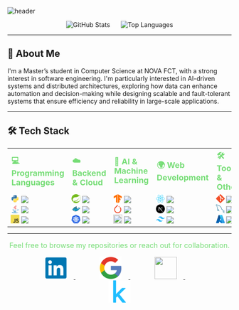 ![header](https://capsule-render.vercel.app/api?type=waving&height=300&color=0:77dd77,100:b4d3b2&text=Manuel%20Pinto&reversal=false&animation=fadeIn&textBg=false&fontSize=60&desc=Software%20Engineer%20|%20MSc%20in%20Computer%20Science&descSize=25&descAlignY=55&fontAlignY=38)

<p align="center">
  <img 
       src="https://github-readme-stats.vercel.app/api?username=ManuelCPinto&show_icons=true&bg_color=0D1117&title_color=C8FFD4&text_color=FFFFFF&icon_color=C8FFD4&border_color=C8FFD4"
       alt="GitHub Stats"
       width="49%"
       style="vertical-align:top; margin-right:2%;"
  />
  <img 
       src="https://github-readme-stats.vercel.app/api/top-langs/?username=ManuelCPinto&layout=compact&bg_color=0D1117&title_color=C8FFD4&text_color=FFFFFF&icon_color=C8FFD4&border_color=C8FFD4"
       alt="Top Languages"
       width="37.3%"
       style="vertical-align:bottom; margin-left:2%;"
  />
</p>

---

## 👋 **About Me**
I'm a Master’s student in Computer Science at NOVA FCT, with a strong interest in software engineering. I'm particularly interested in AI-driven systems and distributed architectures, exploring how data can enhance automation and decision-making while designing scalable and fault-tolerant systems that ensure efficiency and reliability in large-scale applications. 

---

## 🛠️ **Tech Stack**

<table align="center">
  <tr>
    <th align="left" style="color:#77dd77; font-size:18px;">💻 Programming Languages</th>
    <th align="left" style="color:#77dd77; font-size:18px;">☁️ Backend & Cloud</th>
    <th align="left" style="color:#77dd77; font-size:18px;">🧠 AI & Machine Learning</th>
    <th align="left" style="color:#77dd77; font-size:18px;">🌍 Web Development</th>
    <th align="left" style="color:#77dd77; font-size:18px;">🛠️ Tools & Others</th>
  </tr>

  <tr align="left">
    <!-- Programming Languages -->
    <td>
      <img src="https://raw.githubusercontent.com/devicons/devicon/master/icons/python/python-original.svg" width="20" height="20"/>
      <img src="https://img.shields.io/badge/-Python-306998?style=for-the-badge&logo=python&logoColor=white"/>
      <br/>
      <img src="https://raw.githubusercontent.com/devicons/devicon/master/icons/java/java-original.svg" width="20" height="20"/>
      <img src="https://img.shields.io/badge/-Java-ED8B00?style=for-the-badge&logo=openjdk&logoColor=white"/>
      <br/>
      <img src="https://raw.githubusercontent.com/devicons/devicon/master/icons/javascript/javascript-original.svg" width="20" height="20"/>
      <img src="https://img.shields.io/badge/-JavaScript-F7DF1E?style=for-the-badge&logo=javascript&logoColor=black"/>
    </td>
    <!-- Backend & Cloud -->
    <td>
      <img src="https://raw.githubusercontent.com/devicons/devicon/master/icons/spring/spring-original.svg" width="20" height="20"/>
      <img src="https://img.shields.io/badge/-SpringBoot-6DB33F?style=for-the-badge&logo=spring&logoColor=white"/>
      <br/>
      <img src="https://raw.githubusercontent.com/devicons/devicon/master/icons/docker/docker-original.svg" width="20" height="20"/>
      <img src="https://img.shields.io/badge/-Docker-2496ED?style=for-the-badge&logo=docker&logoColor=white"/>
      <br/>
      <img src="https://raw.githubusercontent.com/devicons/devicon/master/icons/kubernetes/kubernetes-plain.svg" width="20" height="20"/>
      <img src="https://img.shields.io/badge/-Kubernetes-326CE5?style=for-the-badge&logo=kubernetes&logoColor=white"/>
    </td>
    <!-- AI & ML -->
    <td>
      <img src="https://raw.githubusercontent.com/devicons/devicon/master/icons/tensorflow/tensorflow-original.svg" width="20" height="20"/>
      <img src="https://img.shields.io/badge/-TensorFlow-FF6F00?style=for-the-badge&logo=tensorflow&logoColor=white"/>
      <br/>
      <img src="https://raw.githubusercontent.com/devicons/devicon/master/icons/pytorch/pytorch-original.svg" width="20" height="20"/>
      <img src="https://img.shields.io/badge/-PyTorch-EE4C2C?style=for-the-badge&logo=pytorch&logoColor=white"/>
      <br/>
      <img src="https://huggingface.co/front/assets/huggingface_logo-noborder.svg" width="20" height="20"/>
      <img src="https://img.shields.io/badge/-HuggingFace-FFCC4D?style=for-the-badge&logo=huggingface&logoColor=black"/>
    </td>
    <!-- Web Development -->
    <td>
      <img src="https://raw.githubusercontent.com/devicons/devicon/master/icons/react/react-original.svg" width="20" height="20"/>
      <img src="https://img.shields.io/badge/-React-61DAFB?style=for-the-badge&logo=react&logoColor=black"/>
      <br/>
      <img src="https://raw.githubusercontent.com/devicons/devicon/master/icons/nextjs/nextjs-original.svg" width="20" height="20"/>
      <img src="https://img.shields.io/badge/-Next.js-000000?style=for-the-badge&logo=nextdotjs&logoColor=white"/>
      <br/>
      <img src="https://raw.githubusercontent.com/devicons/devicon/master/icons/tailwindcss/tailwindcss-original.svg" width="20" height="20"/>
      <img src="https://img.shields.io/badge/-Tailwind_CSS-38B2AC?style=for-the-badge&logo=tailwind-css&logoColor=white"/>
    </td>
    <!-- Tools -->
    <td>
      <img src="https://raw.githubusercontent.com/devicons/devicon/master/icons/git/git-original.svg" width="20" height="20"/>
      <img src="https://img.shields.io/badge/-Git-F05032?style=for-the-badge&logo=git&logoColor=white"/>
      <br/>
      <img src="https://raw.githubusercontent.com/devicons/devicon/master/icons/mysql/mysql-original.svg" width="20" height="20"/>
      <img src="https://img.shields.io/badge/-MySQL-4479A1?style=for-the-badge&logo=mysql&logoColor=white"/>
      <br/>
      <img src="https://raw.githubusercontent.com/devicons/devicon/master/icons/azure/azure-original.svg" width="20" height="20"/>
      <img src="https://img.shields.io/badge/-Azure-0089D6?style=for-the-badge&logo=microsoftazure&logoColor=white"/>
    </td>
  </tr>
</table>

---

<p align="center" style="color:#77dd77; font-size:16px;">
  Feel free to browse my repositories or reach out for collaboration.
</p>

<p align="center">
  <a href="https://www.linkedin.com/in/ManuelCPinto" target="_blank">
    <img src="https://raw.githubusercontent.com/devicons/devicon/master/icons/linkedin/linkedin-original.svg" width="50" height="50" style="margin: 0 15px;"/>
  </a>
  &nbsp;&nbsp;&nbsp;&nbsp;&nbsp;&nbsp;&nbsp;&nbsp;&nbsp;
  <a href="mailto:manuelcoelhopinto@gmail.com">
    <img src="https://raw.githubusercontent.com/devicons/devicon/master/icons/google/google-original.svg" width="50" height="50" style="margin: 0 15px;"/>
  </a>
  &nbsp;&nbsp;&nbsp;&nbsp;&nbsp;&nbsp;&nbsp;&nbsp;&nbsp;
  <a href="https://leetcode.com/ManuelCPinto" target="_blank">
    <img src="https://upload.wikimedia.org/wikipedia/commons/1/19/LeetCode_logo_black.png" width="50" height="50" style="margin: 0 15px;"/>
  </a>
  &nbsp;&nbsp;&nbsp;&nbsp;&nbsp;&nbsp;&nbsp;&nbsp;&nbsp;
  <a href="https://www.kaggle.com/ManuelCPinto" target="_blank">
    <img src="https://raw.githubusercontent.com/devicons/devicon/master/icons/kaggle/kaggle-original.svg" width="50" height="50" style="margin: 0 100px;"/>
  </a>
</p>
